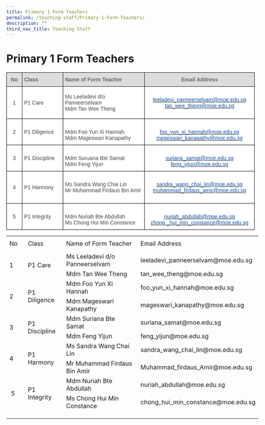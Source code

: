 ```yaml
---
title: Primary 1 Form Teachers
permalink: /teaching-staff/Primary-1-Form-Teachers/
description: ""
third_nav_title: Teaching Staff
---
```

Primary 1 Form Teachers
=======================

<style type="text/css">
.tg  {border-collapse:collapse;border-spacing:0;}
.tg td{border-color:black;border-style:solid;border-width:1px;font-family:Arial, sans-serif;font-size:14px;
  overflow:hidden;padding:10px 5px;word-break:normal;}
.tg th{border-color:black;border-style:solid;border-width:1px;font-family:Arial, sans-serif;font-size:14px;
  font-weight:normal;overflow:hidden;padding:10px 5px;word-break:normal;}
.tg .tg-sxkx{background-color:#FFF;color:#454545;text-align:center;vertical-align:top}
.tg .tg-a4yv{background-color:#DDD;color:#666;font-weight:bold;text-align:center;vertical-align:top}
.tg .tg-6wao{background-color:#FFF;color:#10509C;text-align:center;vertical-align:top}
.tg .tg-fwnj{background-color:#FFF;color:#454545;text-align:left;vertical-align:top}
.tg .tg-e14l{background-color:#DDD;color:#666;font-weight:bold;text-align:left;vertical-align:top}
.tg .tg-ncov{background-color:#FFF;color:#454545;text-align:center;vertical-align:middle}
.tg .tg-sdzj{background-color:#FFF;color:#454545;text-align:left;vertical-align:middle}
</style>
<table class="tg" style="undefined;table-layout: fixed; width: 655px">
<colgroup>
<col style="width: 41px">
<col style="width: 108px">
<col style="width: 216px">
<col style="width: 290px">
</colgroup>
<thead>
  <tr>
    <th class="tg-a4yv">No</th>
    <th class="tg-e14l">Class</th>
    <th class="tg-e14l">Name of Form Teacher</th>
    <th class="tg-a4yv">Email Address</th>
  </tr>
</thead>
<tbody>
  <tr>
    <td class="tg-ncov">1</td>
    <td class="tg-sdzj">P1 Care</td>
    <td class="tg-sdzj">Ms Leeladevi d/o Panneerselvam<br>Mdm Tan Wee Theng<br></td>
    <td class="tg-6wao"><br><a href="mailto:leeladevi_paneerselvam@moe.edu.sg" target="_blank" rel="noopener noreferrer"><span style="text-decoration:none;color:#10509C">leeladevi_panneerselvam@moe.edu.sg</span></a><br><a href="mailto:tan_wee_theng@moe.edu.sg" target="_blank" rel="noopener noreferrer"><span style="color:#10509C">tan_wee_theng@moe.edu.sg</span></a><br><br></td>
  </tr>
  <tr>
    <td class="tg-ncov">2</td>
    <td class="tg-sdzj">P1 Diligence</td>
    <td class="tg-sdzj"><br>Mdm Foo Yun Xi Hannah<br>Mdm Mageswari Kanapathy<br></td>
    <td class="tg-6wao"><br><a href="mailto:foo_yun_xi_hannah@moe.edu.sg" target="_blank" rel="noopener noreferrer"><span style="text-decoration:none;color:#10509C">foo_yun_xi_hannah@moe.edu.sg</span></a><br><a href="mailto:mageswari_kanapathy@moe.edu.sg" target="_blank" rel="noopener noreferrer"><span style="text-decoration:none;color:#10509C">megeswari_kanapathy@moe.edu.sg</span></a><br></td>
  </tr>
  <tr>
    <td class="tg-ncov">3</td>
    <td class="tg-sdzj">P1 Discipline</td>
    <td class="tg-fwnj"><br>Mdm Suruana Bte Samat<br>Mdm Feng Yijun<br></td>
    <td class="tg-6wao"><br><a href="mailto:suriana_samat@moe.edu.sg" target="_blank" rel="noopener noreferrer"><span style="text-decoration:none;color:#10509C">suriana_samat@moe.edu.sg</span></a><br><a href="mailto:feng_yijun@moe.edu.sg" target="_blank" rel="noopener noreferrer"><span style="text-decoration:none;color:#10509C">feng_yijun@moe.edu.sg</span></a><br></td>
  </tr>
  <tr>
    <td class="tg-ncov">4</td>
    <td class="tg-sdzj">P1 Harmony</td>
    <td class="tg-sdzj"><br>Ms Sandra Wang Chai Lin<br>Mr Muhammad Firdaus Bin Amir<br><br></td>
    <td class="tg-sxkx"><br><a href="mailto:sandra_wang_chai_lin@moe.edu.sg" target="_blank" rel="noopener noreferrer"><span style="text-decoration:none;color:#10509C">sandra_wang_chai_lin@moe.edu.sg</span></a><br><a href="mailto:muhammad_firdaus_amir@moe.edu.sg" target="_blank" rel="noopener noreferrer"><span style="color:#10509C">muhammad_firdaus_amir@moe.edu.sg</span></a><br><br></td>
  </tr>
  <tr>
    <td class="tg-ncov"> 5</td>
    <td class="tg-sdzj"> P1 Integrity</td>
    <td class="tg-sdzj"><br>Mdm Nuriah Bte Abdullah<br>Ms Chong Hui Min Constance <br></td>
    <td class="tg-6wao"><br><a href="mailto:nuriah_abdullah@moe.edu.sg" target="_blank" rel="noopener noreferrer"><span style="text-decoration:none;color:#10509C">nuriah_abdullah@moe.edu.sg</span></a><br><a href="mailto:chong_hui_min_constance@moe.edu.sg" target="_blank" rel="noopener noreferrer"><span style="text-decoration:none;color:#10509C">chong _hui_min_constance@moe.edu.sg</span></a></td>
  </tr>
</tbody>
</table>





















<table border="0" cellpadding="0" cellspacing="0" width="666" style="border-collapse:
 collapse;width:499pt;box-sizing: border-box;border-color:var(--chakra-colors-gray-200);
 overflow-wrap: break-word;border-spacing: 0px;font-variant-ligatures: normal;
 font-variant-caps: normal;orphans: 2;widows: 2;-webkit-text-stroke-width: 0px;
 text-decoration-thickness: initial;text-decoration-style: initial;text-decoration-color: initial"><colgroup><col width="43" style="mso-width-source:userset;mso-width-alt:1572;width:32pt"> <col width="96" style="mso-width-source:userset;mso-width-alt:3510;width:72pt"> <col width="239" style="mso-width-source:userset;mso-width-alt:8740;width:179pt"> <col width="64" span="3" style="width:48pt"> <col width="96" style="mso-width-source:userset;mso-width-alt:3510;width:72pt"></colgroup><tbody><tr height="41" style="mso-height-source:userset;height:30.75pt;box-sizing: border-box;
  border-color:var(--chakra-colors-gray-200);overflow-wrap: break-word"><td height="41" class="xl70" width="43" style="height:30.75pt;width:32pt"><a name="RANGE!D3:J14">No</a></td><td class="xl71" width="96" style="border-left:none;width:72pt">Class</td><td class="xl71" width="239" style="border-left:none;width:179pt">Name of Form Teacher</td><td colspan="4" class="xl72" width="288" style="border-left:none;width:216pt">Email Address</td></tr><tr height="20" style="height:15.0pt"><td rowspan="2" height="40" class="xl66" width="43" style="height:30.0pt;border-top:
  none;width:32pt">1</td><td rowspan="2" class="xl67" style="border-top:none">P1 Care</td><td class="xl73" style="border-top:none;border-left:none"><span style="font-variant-ligatures: normal;font-variant-caps: normal;orphans: 2;
  widows: 2;-webkit-text-stroke-width: 0px;text-decoration-thickness: initial;
  text-decoration-style: initial;text-decoration-color: initial">Ms Leeladevi d/o Panneerselvam</span></td><td colspan="4" class="xl66" width="288" style="border-left:none;width:216pt">leeladevi_panneerselvam@moe.edu.sg</td></tr><tr height="20" style="height:15.0pt"><td height="20" class="xl68" style="height:15.0pt;border-top:none;border-left:
  none">Mdm Tan Wee Theng</td><td colspan="4" class="xl66" width="288" style="border-left:none;width:216pt">tan_wee_theng@moe.edu.sg</td></tr><tr height="20" style="height:15.0pt;mso-yfti-irow:1"><td rowspan="2" height="40" class="xl66" width="43" style="height:30.0pt;border-top:
  none;width:32pt">2</td><td rowspan="2" class="xl69" width="96" style="border-top:none;width:72pt">P1 Diligence</td><td class="xl68" style="border-top:none;border-left:none">Mdm Foo Yun Xi Hannah</td><td colspan="4" class="xl66" width="288" style="border-left:none;width:216pt">foo_yun_xi_hannah@moe.edu.sg</td></tr><tr height="20" style="height:15.0pt"><td height="20" class="xl68" style="height:15.0pt;border-top:none;border-left:
  none">Mdm Mageswari Kanapathy</td><td colspan="4" class="xl66" width="288" style="border-left:none;width:216pt">mageswari_kanapathy@moe.edu.sg</td></tr><tr height="20" style="height:15.0pt;mso-yfti-irow:2"><td rowspan="2" height="40" class="xl66" width="43" style="height:30.0pt;border-top:
  none;width:32pt">3</td><td rowspan="2" class="xl69" width="96" style="border-top:none;width:72pt">P1 Discipline</td><td class="xl68" style="border-top:none;border-left:none">Mdm Suriana Bte Samat</td><td colspan="4" class="xl66" width="288" style="border-left:none;width:216pt">suriana_samat@moe.edu.sg&nbsp;</td></tr><tr height="20" style="height:15.0pt"><td height="20" class="xl68" style="height:15.0pt;border-top:none;border-left:
  none">Mdm Feng Yijun</td><td colspan="4" class="xl66" width="288" style="border-left:none;width:216pt">feng_yijun@moe.edu.sg</td></tr><tr height="20" style="height:15.0pt;mso-yfti-irow:3"><td rowspan="2" height="40" class="xl66" width="43" style="height:30.0pt;border-top:
  none;width:32pt">4</td><td rowspan="2" class="xl69" width="96" style="border-top:none;width:72pt">P1 Harmony</td><td class="xl68" style="border-top:none;border-left:none">Ms Sandra Wang Chai Lin</td><td colspan="4" class="xl66" width="288" style="border-left:none;width:216pt">sandra_wang_chai_lin@moe.edu.sg</td></tr><tr height="20" style="height:15.0pt"><td height="20" class="xl68" style="height:15.0pt;border-top:none;border-left:
  none">Mr Muhammad Firdaus Bin Amir</td><td colspan="4" class="xl66" width="288" style="border-left:none;width:216pt">Muhammad_firdaus_Amir@moe.edu.sg</td></tr><tr height="20" style="height:15.0pt;mso-yfti-irow:4;mso-yfti-lastrow:yes"><td rowspan="2" height="40" class="xl66" width="43" style="height:30.0pt;border-top:
  none;width:32pt">&nbsp;5</td><td rowspan="2" class="xl69" width="96" style="border-top:none;width:72pt">P1 Integrity</td><td class="xl68" style="border-top:none;border-left:none">Mdm Nuriah Bte Abdullah</td><td colspan="4" class="xl66" width="288" style="border-left:none;width:216pt">nuriah_abdullah@moe.edu.sg</td></tr><tr height="20" style="height:15.0pt"><td height="20" class="xl68" style="height:15.0pt;border-top:none;border-left:
  none">Ms Chong Hui Min Constance</td><td colspan="4" class="xl66" width="288" style="border-left:none;width:216pt">chong_hui_min_constance@moe.edu.sg</td></tr><tr height="20" style="height:15.0pt"><td height="20" class="xl65" style="height:15.0pt"></td><td></td><td></td><td></td><td></td><td></td><td></td></tr></tbody></table>